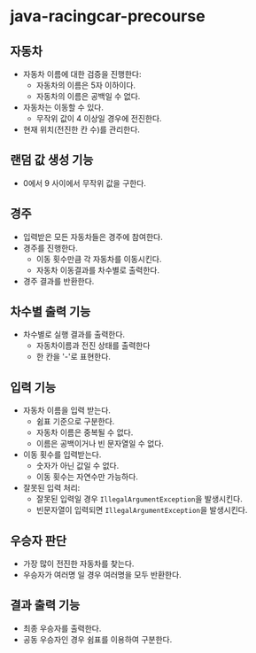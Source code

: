 # java-racingcar-precourse

## 자동차
- 자동차 이름에 대한 검증을 진행한다:
  - 자동차의 이름은 5자 이하이다.
  - 자동차의 이름은 공백일 수 없다.
- 자동차는 이동할 수 있다.
  - 무작위 값이 4 이상일 경우에 전진한다.
- 현재 위치(전진한 칸 수)를 관리한다.

## 랜덤 값 생성 기능
- 0에서 9 사이에서 무작위 값을 구한다.

## 경주
- 입력받은 모든 자동차들은 경주에 참여한다.
- 경주를 진행한다.
  - 이동 횟수만큼 각 자동차를 이동시킨다.
  - 자동차 이동결과를 차수별로 출력한다.
- 경주 결과를 반환한다.

## 차수별 출력 기능
- 차수별로 실행 결과를 출력한다.
  - 자동차이름과 전진 상태를 출력한다
  - 한 칸을 '-'로 표현한다.

## 입력 기능
- 자동차 이름을 입력 받는다.
  - 쉼표 기준으로 구분한다.
  - 자동차 이름은 중복될 수 없다.
  - 이름은 공백이거나 빈 문자열일 수 없다.
- 이동 횟수를 입력받는다.
  - 숫자가 아닌 값일 수 없다.
  - 이동 횟수는 자연수만 가능하다.
- 잘못된 입력 처리:
  - 잘못된 입력일 경우 `IllegalArgumentException`을 발생시킨다.
  - 빈문자열이 입력되면 `IllegalArgumentException`을 발생시킨다.

## 우승자 판단
- 가장 많이 전진한 자동차를 찾는다.
- 우승자가 여러명 일 경우 여러명을 모두 반환한다.

## 결과 출력 기능
- 최종 우승자를 출력한다.
- 공동 우승자인 경우 쉼표를 이용하여 구분한다.